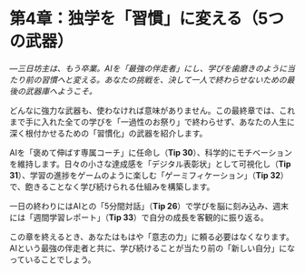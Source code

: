 # 第4章：独学を「習慣」に変える（5つの武器）

*—三日坊主は、もう卒業。AIを「最強の伴走者」にし、学びを歯磨きのように当たり前の習慣へと変える。あなたの挑戦を、決して一人で終わらせないための最後の武器庫へようこそ。*

どんなに強力な武器も、使わなければ意味がありません。この最終章では、これまで手に入れた全ての学びを「一過性のお祭り」で終わらせず、あなたの人生に深く根付かせるための「習慣化」の武器を紹介します。

AIを「褒めて伸ばす専属コーチ」に任命し（**Tip 30**）、科学的にモチベーションを維持します。日々の小さな達成感を「デジタル表彰状」として可視化し（**Tip 31**）、学習の進捗をゲームのように楽しむ「ゲーミフィケーション」（**Tip 32**）で、飽きることなく学び続けられる仕組みを構築します。

一日の終わりにはAIとの「5分間対話」（**Tip 26**）で学びを脳に刻み込み、週末には「週間学習レポート」（**Tip 33**）で自分の成長を客観的に振り返る。

この章を終えるとき、あなたはもはや「意志の力」に頼る必要はなくなります。AIという最強の伴走者と共に、学び続けることが当たり前の「新しい自分」になっていることでしょう。